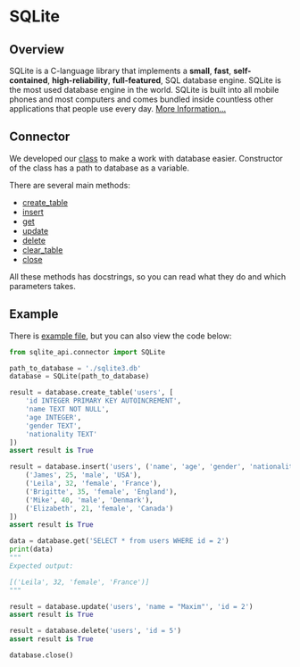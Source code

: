 # SQLite

## Overview

SQLite is a C-language library that implements a **small**, **fast**, **self-contained**, **high-reliability**, **full-featured**, SQL database engine. SQLite is the most used database engine in the world. SQLite is built into all mobile phones and most computers and comes bundled inside countless other applications that people use every day. [More Information...](https://www.sqlite.org/about.html)

## Connector

We developed our [class](https://github.com/mezidia/medivac/blob/main/sqlite_api/connector.py) to make a work with
database easier. Constructor of the class has a path to database as a variable.

There are several main methods:

- [create_table](https://github.com/mezidia/medivac/blob/main/sqlite_api/connector.py#L25-L56)
- [insert](https://github.com/mezidia/medivac/blob/main/sqlite_api/connector.py#L58-L90)
- [get](https://github.com/mezidia/medivac/blob/main/sqlite_api/connector.py#L92-L109)
- [update](https://github.com/mezidia/medivac/blob/main/sqlite_api/connector.py#L111-L131)
- [delete](https://github.com/mezidia/medivac/blob/main/sqlite_api/connector.py#L133-L152)
- [clear_table](https://github.com/mezidia/medivac/blob/main/sqlite_api/connector.py#L154-L160)
- [close](https://github.com/mezidia/medivac/blob/main/sqlite_api/connector.py#L162-L166)

All these methods has docstrings, so you can read what they do and which parameters takes.

## Example

There is [example file](https://github.com/mezidia/medivac/blob/main/sqlite_api/example.py), but you can also view the code below:

```python
from sqlite_api.connector import SQLite

path_to_database = './sqlite3.db'
database = SQLite(path_to_database)

result = database.create_table('users', [
    'id INTEGER PRIMARY KEY AUTOINCREMENT',
    'name TEXT NOT NULL',
    'age INTEGER',
    'gender TEXT',
    'nationality TEXT'
])
assert result is True

result = database.insert('users', ('name', 'age', 'gender', 'nationality'), [
    ('James', 25, 'male', 'USA'),
    ('Leila', 32, 'female', 'France'),
    ('Brigitte', 35, 'female', 'England'),
    ('Mike', 40, 'male', 'Denmark'),
    ('Elizabeth', 21, 'female', 'Canada')
])
assert result is True

data = database.get('SELECT * from users WHERE id = 2')
print(data)
"""
Expected output:

[('Leila', 32, 'female', 'France')]
"""

result = database.update('users', 'name = "Maxim"', 'id = 2')
assert result is True

result = database.delete('users', 'id = 5')
assert result is True

database.close()
```

